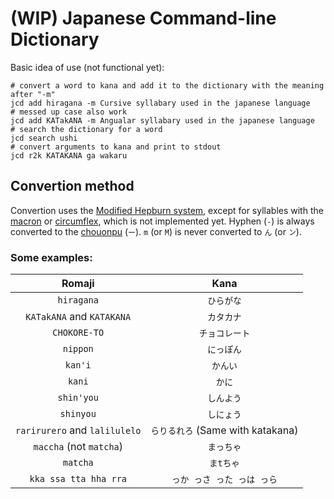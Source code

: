 # (WIP) Japanese Command-line Dictionary

Basic idea of use (not functional yet):

```shell
# convert a word to kana and add it to the dictionary with the meaning after "-m"
jcd add hiragana -m Cursive syllabary used in the japanese language
# messed up case also work
jcd add KATakANA -m Angualar syllabary used in the japanese language
# search the dictionary for a word
jcd search ushi
# convert arguments to kana and print to stdout
jcd r2k KATAKANA ga wakaru
```

## Convertion method

Convertion uses the [Modified Hepburn system][0], except for
syllables with the [macron][1] or [circumflex][2], which is
not implemented yet.
Hyphen (`-`) is always converted to the [chouonpu][3] (`ー`).
`m` (or `M`) is never converted to `ん` (or `ン`).

### Some examples:

| Romaji                        | Kana                              |
| :---------------------------: | :-------------------------------: |
| `hiragana`                    | `ひらがな`                        |
| `KATakANA` and `KATAKANA`     | `カタカナ`                        |
| `CHOKORE-TO`                  | `チョコレート`                    |
| `nippon`                      | `にっぽん`                        |
| `kan'i`                       | `かんい`                          |
| `kani`                        | `かに`                            |
| `shin'you`                    | `しんよう`                        |
| `shinyou`                     | `しにょう`                        |
| `rarirurero` and `lalilulelo` | `らりるれろ` (Same with katakana) |
| `maccha` (not `matcha`)       | `まっちゃ`                        |
| `matcha`                      | `まtちゃ`                         |
| `kka ssa tta hha rra`         | `っか っさ った っは っら`        |

[0]: https://en.wikipedia.org/wiki/Hepburn_romanization#Variants_of_Hepburn_romanization
[1]: https://en.wikipedia.org/wiki/Macron
[2]: https://en.wikipedia.org/wiki/Circumflex
[3]: https://en.wikipedia.org/wiki/Ch%C5%8Donpu
